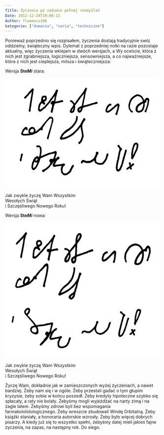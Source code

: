 ```yaml
---
Title: Życzenia po zadumie pełnej rozmyślań
Date: 2012-12-24T19:00:13
Author: flamenco108
kategorie: ["dumania", "varia", "techniczne"]
---
```


Ponieważ poprzednio się rozpisałem, życzenia dostają tradycyjnie swój
oddzielny, świąteczny wpis. Dylemat z poprzedniej notki na razie
pozostaje aktualny, więc życzenia wklejam w dwóch wersjach, a Wy
oceńcie, która z nich jest zgrabniejsza, logiczniejsza, sensowniejsza, a
co najważniejsze, która z nich jest cieplejsza, milsza i
świąteczniejsza:

Wersja **Ste*Mi*** stara:


![](zyczenia_stare_2012.png)

Jak zwykle życzę Wam Wszystkim \
 Wesołych Świąt \
 i Szczęśliwego Nowego Roku!


Wersja **Ste*Mi*** nowa:


![](zyczenia_nowe_2012.png)

Jak zwykle życzę Wam Wszystkim \
 Wesołych Świąt \
 i Szczęśliwego Nowego Roku!


Życzę Wam, dokładnie jak w zamieszczonych wyżej życzeniach, a nawet
bardziej. Żeby nam się i w ogóle. Żeby przestali gadać o tym głupim
kryzysie, żeby sobie w końcu poszedł. Żeby kredyty hipoteczne szybko się
spłacały, a raty nie bolały. Żebyśmy mogli wyjeżdżać na narty zimą i na
żagle latem. Żebyśmy zdrowi byli bez wspomagania
farmakolololologicznego. Żeby wreszcie zbudowali Windę Orbitalną. Żeby
książki staniały, a honoraria autorskie wzrosły. Żeby było więcej
dobrych pisarzy. 
A kiedy już się to wszystko spełni, żebyśmy dalej mieli jakieś fajne
życzenia, na zapas, na następny rok. 
Do siego.

